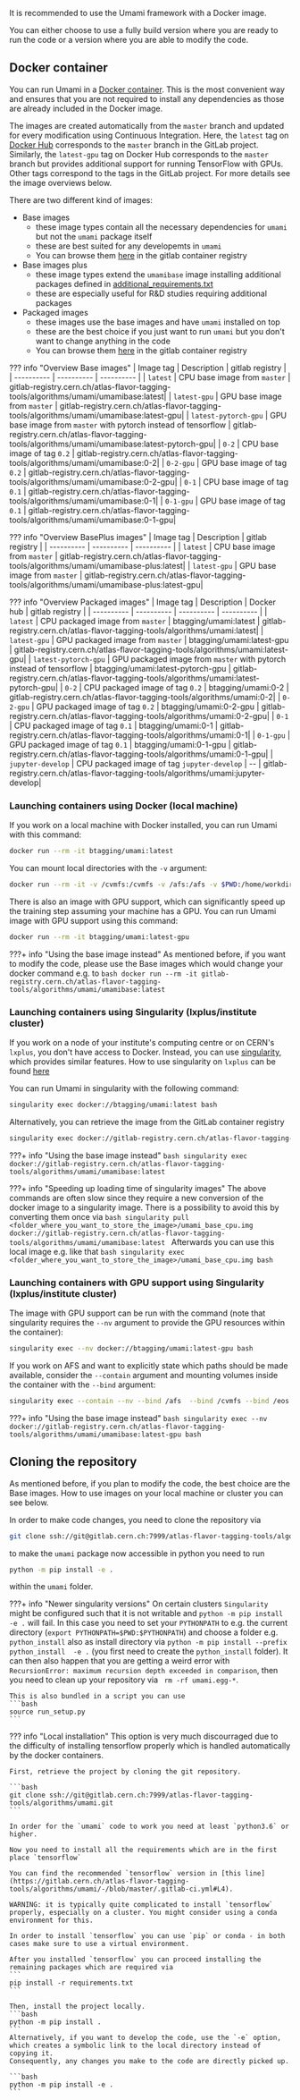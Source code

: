 It is recommended to use the Umami framework with a Docker image.

You can either choose to use a fully build version where you are ready to run the code or a version where you are able to modify the code.



## Docker container
You can run Umami in a [Docker container](https://www.docker.com/resources/what-container). This is the most convenient way and ensures that you are not required to install any dependencies as those are already included in the Docker image.

The images are created automatically from the `master` branch and updated for every modification using Continuous Integration. Here, the `latest` tag on [Docker Hub](https://hub.docker.com/r/btagging/umami) corresponds to the `master` branch in the GitLab project. Similarly, the `latest-gpu` tag on Docker Hub corresponds to the `master` branch but provides additional support for running TensorFlow with GPUs.
Other tags correspond to the tags in the GitLab project. For more details see the image overviews below.


There are two different kind of images:
- Base images
    - these image types contain all the necessary dependencies for `umami` but not the `umami` package itself
    - these are best suited for any developemts in `umami`
    - You can browse them [here](https://gitlab.cern.ch/atlas-flavor-tagging-tools/algorithms/umami/container_registry/8906) in the gitlab container registry
- Base images plus
    - these image types extend the `umamibase` image installing additional packages defined in [additional_requirements.txt](https://gitlab.cern.ch/atlas-flavor-tagging-tools/algorithms/umami/-/blob/master/additional_requirements.txt)
    - these are especially useful for R&D studies requiring additional packages
- Packaged images
    - these images use the base images and have `umami` installed on top
    - these are the best choice if you just want to run `umami` but you don't want to change anything in the code
    - You can browse them [here](https://gitlab.cern.ch/atlas-flavor-tagging-tools/algorithms/umami/container_registry/8387) in the gitlab container registry


??? info "Overview Base images"
    | Image tag | Description  | gitlab registry |
    | ---------- | ----------  | ---------- |
    | `latest` | CPU base image from `master` |  gitlab-registry.cern.ch/atlas-flavor-tagging-tools/algorithms/umami/umamibase:latest|
    | `latest-gpu` | GPU base image from `master` |  gitlab-registry.cern.ch/atlas-flavor-tagging-tools/algorithms/umami/umamibase:latest-gpu|
    | `latest-pytorch-gpu` | GPU base image from `master` with pytorch instead of tensorflow |  gitlab-registry.cern.ch/atlas-flavor-tagging-tools/algorithms/umami/umamibase:latest-pytorch-gpu|
    | `0-2` | CPU base image of tag `0.2` |  gitlab-registry.cern.ch/atlas-flavor-tagging-tools/algorithms/umami/umamibase:0-2|
    | `0-2-gpu` | GPU base image of tag `0.2` |  gitlab-registry.cern.ch/atlas-flavor-tagging-tools/algorithms/umami/umamibase:0-2-gpu|
    | `0-1` | CPU base image of tag `0.1` |  gitlab-registry.cern.ch/atlas-flavor-tagging-tools/algorithms/umami/umamibase:0-1|
    | `0-1-gpu` | GPU base image of tag `0.1` |  gitlab-registry.cern.ch/atlas-flavor-tagging-tools/algorithms/umami/umamibase:0-1-gpu|


??? info "Overview BasePlus images"
    | Image tag | Description  | gitlab registry |
    | ---------- | ----------  | ---------- |
    | `latest` | CPU base image from `master` |  gitlab-registry.cern.ch/atlas-flavor-tagging-tools/algorithms/umami/umamibase-plus:latest|
    | `latest-gpu` | GPU base image from `master` |  gitlab-registry.cern.ch/atlas-flavor-tagging-tools/algorithms/umami/umamibase-plus:latest-gpu|


??? info "Overview Packaged images"
    | Image tag | Description | Docker hub | gitlab registry |
    | ---------- | ----------  | ---------- |  ---------- |
    | `latest` | CPU packaged image from `master` | btagging/umami:latest | gitlab-registry.cern.ch/atlas-flavor-tagging-tools/algorithms/umami:latest|
    | `latest-gpu` | GPU packaged image from `master` | btagging/umami:latest-gpu | gitlab-registry.cern.ch/atlas-flavor-tagging-tools/algorithms/umami:latest-gpu|
    | `latest-pytorch-gpu` | GPU packaged image from `master` with pytorch instead of tensorflow | btagging/umami:latest-pytorch-gpu | gitlab-registry.cern.ch/atlas-flavor-tagging-tools/algorithms/umami:latest-pytorch-gpu|
    | `0-2` | CPU packaged image of tag `0.2` | btagging/umami:0-2 | gitlab-registry.cern.ch/atlas-flavor-tagging-tools/algorithms/umami:0-2|
    | `0-2-gpu` | GPU packaged image of tag `0.2` | btagging/umami:0-2-gpu | gitlab-registry.cern.ch/atlas-flavor-tagging-tools/algorithms/umami:0-2-gpu|
    | `0-1` | CPU packaged image of tag `0.1` | btagging/umami:0-1 | gitlab-registry.cern.ch/atlas-flavor-tagging-tools/algorithms/umami:0-1|
    | `0-1-gpu` | GPU packaged image of tag `0.1` | btagging/umami:0-1-gpu | gitlab-registry.cern.ch/atlas-flavor-tagging-tools/algorithms/umami:0-1-gpu|
    | `jupyter-develop` | CPU packaged image of tag `jupyter-develop` | -- | gitlab-registry.cern.ch/atlas-flavor-tagging-tools/algorithms/umami:jupyter-develop|




### Launching containers using Docker (local machine)
If you work on a local machine with Docker installed, you can run Umami with this command:
```bash
docker run --rm -it btagging/umami:latest
```

You can mount local directories with the `-v` argument:
```bash
docker run --rm -it -v /cvmfs:/cvmfs -v /afs:/afs -v $PWD:/home/workdir btagging/umami:latest
```

There is also an image with GPU support, which can significantly speed up the training step assuming your machine has a GPU.
You can run Umami image with GPU support using this command:

```bash
docker run --rm -it btagging/umami:latest-gpu
```

???+ info "Using the base image instead"
    As mentioned before, if you want to modify the code, please use the Base images which would change your docker command e.g. to
    ```bash
    docker run --rm -it gitlab-registry.cern.ch/atlas-flavor-tagging-tools/algorithms/umami/umamibase:latest
    ```

### Launching containers using Singularity (lxplus/institute cluster)
If you work on a node of your institute's computing centre or on CERN's `lxplus`, you don't have access to Docker.
Instead, you can use [singularity](https://sylabs.io/guides/3.7/user-guide/introduction.html), which provides similar features. How to use singularity on `lxplus` can be found [here](https://hsf-training.github.io/hsf-training-docker/10-singularity/index.html)

You can run Umami in singularity with the following command:
```bash
singularity exec docker://btagging/umami:latest bash
```

Alternatively, you can retrieve the image from the GitLab container registry
```bash
singularity exec docker://gitlab-registry.cern.ch/atlas-flavor-tagging-tools/algorithms/umami:latest bash
```

???+ info "Using the base image instead"
    ```bash
    singularity exec docker://gitlab-registry.cern.ch/atlas-flavor-tagging-tools/algorithms/umami/umamibase:latest
    ```

???+ info "Speeding up loading time of singularity images"
    The above commands are often slow since they require a new conversion of the docker image to a singularity image.
    There is a possibility to avoid this by converting them once via
    ```bash
    singularity pull <folder_where_you_want_to_store_the_image>/umami_base_cpu.img docker://gitlab-registry.cern.ch/atlas-flavor-tagging-tools/algorithms/umami/umamibase:latest
    ```
    Afterwards you can use this local image e.g. like that
    ```bash
    singularity exec <folder_where_you_want_to_store_the_image>/umami_base_cpu.img bash
    ```



### Launching containers with GPU support using Singularity (lxplus/institute cluster)

The image with GPU support can be run with the command (note that singularity requires the `--nv` argument to provide the GPU resources within the container):
```bash
singularity exec --nv docker://btagging/umami:latest-gpu bash
```

If you work on AFS and want to explicitly state which paths should be made available, consider the `--contain` argument and mounting volumes inside the container with the `--bind` argument:
```bash
singularity exec --contain --nv --bind /afs  --bind /cvmfs --bind /eos docker://btagging/umami:latest bash
```

???+ info "Using the base image instead"
    ```bash
    singularity exec --nv docker://gitlab-registry.cern.ch/atlas-flavor-tagging-tools/algorithms/umami/umamibase:latest-gpu bash
    ```


## Cloning the repository
As mentioned before, if you plan to modify the code, the best choice are the Base images. How to use images on your local machine or cluster you can see below.

In order to make code changes, you need to clone the repository via
```bash
git clone ssh://git@gitlab.cern.ch:7999/atlas-flavor-tagging-tools/algorithms/umami.git
```
to make the `umami` package now accessible in python you need to run
```bash
python -m pip install -e .
```
within the `umami` folder.


???+ info "Newer singularity versions"
    On certain clusters `Singularity` might be configured such that it is not writable and `python -m pip install -e .` will fail. In this case you need to set your `PYTHONPATH` to e.g. the current directory (`export PYTHONPATH=$PWD:$PYTHONPATH`) and choose a folder e.g. `python_install` also as install directory via `python -m pip install --prefix python_install  -e .` (you first need to create the `python_install` folder). It can then also happen that you are getting a weird error with `RecursionError: maximum recursion depth exceeded in comparison`, then you need to clean up your repository via ` rm -rf umami.egg-*`.

    This is also bundled in a script you can use
    ```bash
    source run_setup.py
    ```




??? info "Local installation"
    This option is very much discourraged due to the difficulty of installing tensorflow properly which is handled automatically by the docker containers.


    First, retrieve the project by cloning the git repository.

    ```bash
    git clone ssh://git@gitlab.cern.ch:7999/atlas-flavor-tagging-tools/algorithms/umami.git
    ```

    In order for the `umami` code to work you need at least `python3.6` or higher.

    Now you need to install all the requirements which are in the first place `tensorflow`

    You can find the recommended `tensorflow` version in [this line](https://gitlab.cern.ch/atlas-flavor-tagging-tools/algorithms/umami/-/blob/master/.gitlab-ci.yml#L4).

    WARNING: it is typically quite complicated to install `tensorflow` properly, especially on a cluster. You might consider using a conda environment for this.

    In order to install `tensorflow` you can use `pip` or conda - in both cases make sure to use a virtual environment.

    After you installed `tensorflow` you can proceed installing the remaining packages which are required via
    ```
    pip install -r requirements.txt
    ```

    Then, install the project locally.
    ```bash
    python -m pip install .
    ```
    Alternatively, if you want to develop the code, use the `-e` option, which creates a symbolic link to the local directory instead of copying it.
    Consequently, any changes you make to the code are directly picked up.

    ```bash
    python -m pip install -e .
    ```
